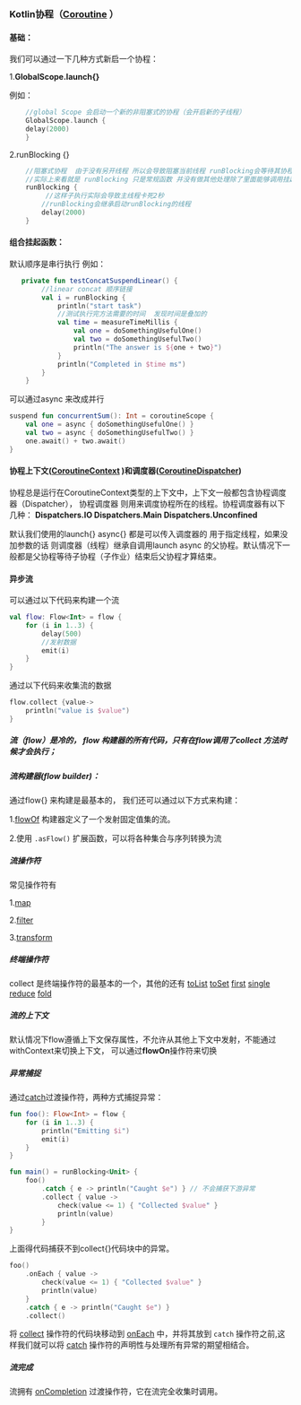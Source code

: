 ### Kotlin协程（[Coroutine](https://www.kotlincn.net/docs/reference/coroutines/coroutines-guide.html) ）

#### 基础：

我们可以通过一下几种方式新启一个协程：

1.**GlobalScope.launch{}**

例如：

```kotlin
    //global Scope 会启动一个新的非阻塞式的协程（会开启新的子线程）
    GlobalScope.launch {
    delay(2000)
    }
```

2.runBlocking {}

```kotlin
    //阻塞式协程  由于没有另开线程 所以会导致阻塞当前线程 runBlocking会等待其协程以及所有子协程结束后 才会继续往下走
    //实际上来看就是 runBlocking 只是常规函数 并没有做其他处理除了里面能够调用挂起函数外
    runBlocking {
         //这样子执行实际会导致主线程卡死2秒
        //runBlocking会继承启动runBlocking的线程
        delay(2000)
    }
```

#### 组合挂起函数：

默认顺序是串行执行 例如：

```kotlin
   private fun testConcatSuspendLinear() {
        //linear concat 顺序链接
        val i = runBlocking {
            println("start task")
            //测试执行完方法需要的时间  发现时间是叠加的
            val time = measureTimeMillis {
                val one = doSomethingUsefulOne()
                val two = doSomethingUsefulTwo()
                println("The answer is ${one + two}")
            }
            println("Completed in $time ms")
        }
    }
```

可以通过async 来改成并行

```kotlin
suspend fun concurrentSum(): Int = coroutineScope {
    val one = async { doSomethingUsefulOne() }
    val two = async { doSomethingUsefulTwo() }
    one.await() + two.await()
}
```

#### 协程上下文([CoroutineContext](https://kotlinlang.org/api/latest/jvm/stdlib/kotlin.coroutines/-coroutine-context/) )和调度器([CoroutineDispatcher](https://kotlin.github.io/kotlinx.coroutines/kotlinx-coroutines-core/kotlinx.coroutines/-coroutine-dispatcher/index.html))

协程总是运行在CoroutineContext类型的上下文中，上下文一般都包含协程调度器（Dispatcher）， 协程调度器 则用来调度协程所在的线程。协程调度器有以下几种： **Dispatchers.IO   Dispatchers.Main  Dispatchers.Unconfined**

默认我们使用的launch{}   async{} 都是可以传入调度器的  用于指定线程，如果没加参数的话  则调度器（线程）继承自调用launch  async 的父协程。默认情况下一般都是父协程等待子协程（子作业）结束后父协程才算结束。

#### 异步流

可以通过以下代码来构建一个流

```kotlin
val flow: Flow<Int> = flow {
    for (i in 1..3) {
        delay(500)
        //发射数据
        emit(i)
    }
}
```

通过以下代码来收集流的数据

```kotlin
flow.collect {value->
	println("value is $value")
}
```

##### 流（flow）是冷的，  flow 构建器的所有代码，只有在flow调用了collect 方法时候才会执行；

##### 流构建器(flow builder)：

通过flow{} 来构建是最基本的， 我们还可以通过以下方式来构建：

1.[flowOf](https://kotlin.github.io/kotlinx.coroutines/kotlinx-coroutines-core/kotlinx.coroutines.flow/flow-of.html) 构建器定义了一个发射固定值集的流。

2.使用 `.asFlow()` 扩展函数，可以将各种集合与序列转换为流

##### 流操作符

常见操作符有

1.[map](https://kotlin.github.io/kotlinx.coroutines/kotlinx-coroutines-core/kotlinx.coroutines.flow/map.html)

2.[filter](https://kotlin.github.io/kotlinx.coroutines/kotlinx-coroutines-core/kotlinx.coroutines.flow/filter.html)

3.[transform](https://kotlin.github.io/kotlinx.coroutines/kotlinx-coroutines-core/kotlinx.coroutines.flow/transform.html)  

##### 终端操作符

collect 是终端操作符的最基本的一个，其他的还有 [toList](https://kotlin.github.io/kotlinx.coroutines/kotlinx-coroutines-core/kotlinx.coroutines.flow/to-list.html)  [toSet](https://kotlin.github.io/kotlinx.coroutines/kotlinx-coroutines-core/kotlinx.coroutines.flow/to-set.html)   [first](https://kotlin.github.io/kotlinx.coroutines/kotlinx-coroutines-core/kotlinx.coroutines.flow/first.html)  [single](https://kotlin.github.io/kotlinx.coroutines/kotlinx-coroutines-core/kotlinx.coroutines.flow/single.html)   [reduce](https://kotlin.github.io/kotlinx.coroutines/kotlinx-coroutines-core/kotlinx.coroutines.flow/reduce.html) [fold](https://kotlin.github.io/kotlinx.coroutines/kotlinx-coroutines-core/kotlinx.coroutines.flow/fold.html) 

##### 流的上下文

默认情况下flow遵循上下文保存属性，不允许从其他上下文中发射，不能通过withContext来切换上下文， 可以通过**flowOn**操作符来切换

##### 异常捕捉

通过[catch](https://kotlin.github.io/kotlinx.coroutines/kotlinx-coroutines-core/kotlinx.coroutines.flow/catch.html)过渡操作符，两种方式捕捉异常：

```kotlin
fun foo(): Flow<Int> = flow {
    for (i in 1..3) {
        println("Emitting $i")
        emit(i)
    }
}

fun main() = runBlocking<Unit> {
    foo()
        .catch { e -> println("Caught $e") } // 不会捕获下游异常
        .collect { value ->
            check(value <= 1) { "Collected $value" }                 
            println(value) 
        }
} 
```

上面得代码捕获不到collect{}代码块中的异常。

```kotlin
foo()
    .onEach { value ->
        check(value <= 1) { "Collected $value" }                 
        println(value) 
    }
    .catch { e -> println("Caught $e") }
    .collect()
```

将 [collect](https://kotlin.github.io/kotlinx.coroutines/kotlinx-coroutines-core/kotlinx.coroutines.flow/collect.html) 操作符的代码块移动到 [onEach](https://kotlin.github.io/kotlinx.coroutines/kotlinx-coroutines-core/kotlinx.coroutines.flow/on-each.html) 中，并将其放到 `catch` 操作符之前,这样我们就可以将 [catch](https://kotlin.github.io/kotlinx.coroutines/kotlinx-coroutines-core/kotlinx.coroutines.flow/catch.html) 操作符的声明性与处理所有异常的期望相结合。

##### 流完成

流拥有 [onCompletion](https://kotlin.github.io/kotlinx.coroutines/kotlinx-coroutines-core/kotlinx.coroutines.flow/on-completion.html) 过渡操作符，它在流完全收集时调用。



